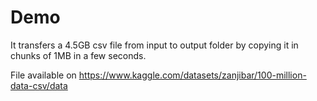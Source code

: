 # Demo
It transfers a 4.5GB csv file from input to output folder by copying it in chunks of 1MB in a few seconds.

File available on https://www.kaggle.com/datasets/zanjibar/100-million-data-csv/data
